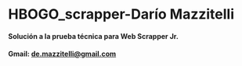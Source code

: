 # HBOGO_scrapper-Darío Mazzitelli

#### Solución a la prueba técnica para Web Scrapper Jr.

#### Gmail: de.mazzitelli@gmail.com
